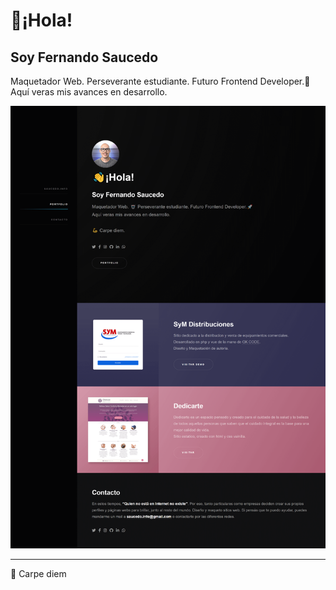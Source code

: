 # 👋¡Hola!

## Soy Fernando Saucedo

Maquetador Web. Perseverante estudiante. Futuro Frontend Developer.🚀 <br>
								Aquí veras mis avances en desarrollo.

![hi](./images/site.png "Hi-web-site")

---

💪 Carpe diem
